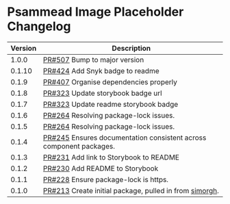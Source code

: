 # Psammead Image Placeholder Changelog

| Version | Description |
|---------|-------------|
| 1.0.0   | [PR#507](https://github.com/bbc/psammead/pull/507) Bump to major version |
| 0.1.10  | [PR#424](https://github.com/bbc/psammead/pull/424) Add Snyk badge to readme |
| 0.1.9   | [PR#407](https://github.com/bbc/psammead/pull/407) Organise dependencies properly |
| 0.1.8   | [PR#323](https://github.com/bbc/psammead/pull/323) Update storybook badge url |
| 0.1.7   | [PR#323](https://github.com/BBC/psammead/pull/323) Update readme storybook badge |
| 0.1.6   | [PR#264](https://github.com/BBC/psammead/pull/319) Resolving package-lock issues. |
| 0.1.5   | [PR#264](https://github.com/BBC/psammead/pull/264) Resolving package-lock issues. |
| 0.1.4   | [PR#245](https://github.com/BBC-News/psammead/pull/245) Ensures documentation consistent across component packages. |
| 0.1.3   | [PR#231](https://github.com/BBC-News/psammead/pull/231) Add link to Storybook to README |
| 0.1.2   | [PR#230](https://github.com/BBC-News/psammead/pull/230) Add README to Storybook |
| 0.1.1   | [PR#228](https://github.com/BBC-News/psammead/pull/228) Ensure package-lock is https. |
| 0.1.0   | [PR#213](https://github.com/BBC-News/psammead/pull/213) Create initial package, pulled in from [simorgh](https://github.com/BBC-News/simorgh). |
